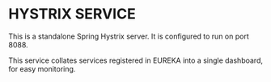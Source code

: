 # HYSTRIX SERVICE

This is a standalone Spring Hystrix server. It is configured to run on port 8088.

This service collates services registered in EUREKA into a single dashboard, for easy monitoring.